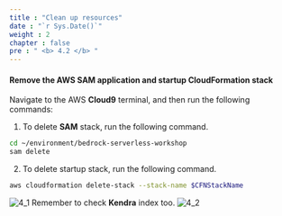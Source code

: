 ```yaml
---
title : "Clean up resources"
date : "`r Sys.Date()`"
weight : 2
chapter : false
pre : " <b> 4.2 </b> "
---
```


#### Remove the AWS SAM application and startup CloudFormation stack
Navigate to the AWS **Cloud9** terminal, and then run the following commands:

1. To delete **SAM** stack, run the following command.
```bash
cd ~/environment/bedrock-serverless-workshop
sam delete 
```
2. To delete startup stack, run the following command.

```bash
aws cloudformation delete-stack --stack-name $CFNStackName
```
   ![4_1](/images/4/4_1.png "Clean up Resources")
Remember to check **Kendra** index too.
   ![4_2](/images/4/4_2.png "Clean up Resources")
